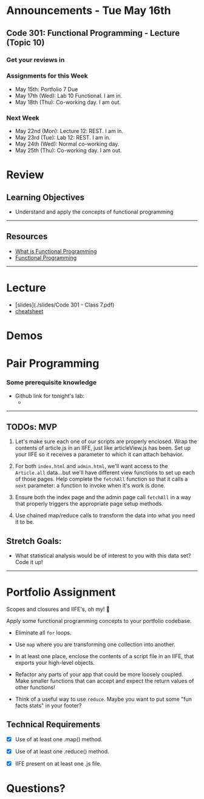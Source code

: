 # Announcements - Tue May 16th

## Code 301: Functional Programming - Lecture (Topic 10)

### Get your reviews in

### Assignments for this Week

* May 15th: Portfolio 7 Due
* May 17th (Wed): Lab 10 Functional. I am in.
* May 18th (Thu): Co-working day. I am out.

### Next Week
* May 22nd (Mon): Lecture 12: REST. I am in.
* May 23rd (Tue): Lab 12: REST. I am in.
* May 24th (Wed): Normal co-working day.
* May 25th (Thu): Co-working day. I am out.

# Review

## Learning Objectives

- Understand and apply the concepts of functional programming

---

## Resources

- [What is Functional Programming](https://medium.com/javascript-scene/master-the-javascript-interview-what-is-functional-programming-7f218c68b3a0)
- [Functional Programming](https://en.wikipedia.org/wiki/Functional_programming)

---

# Lecture

* [slides](./slides/Code 301 - Class 7.pdf)
* [cheatsheet](./demos/fp-cheatsheet.md)


# Demos


# Pair Programming

### Some prerequisite knowledge

* Github link for tonight's lab:
  * []()

---

## TODOs: MVP

1. Let's make sure each one of our scripts are properly enclosed. Wrap the contents of article.js in an IIFE, just like articleView.js has been. Set up your IIFE so it receives a parameter to which it can attach behavior.

1. For both `index.html` and `admin.html`, we'll want access to the `Article.all` data...but we'll have different view functions to set up each of those pages. Help complete the `fetchAll` function so that it calls a `next` parameter: a function to invoke when it's work is done.

1. Ensure both the index page and the admin page call `fetchAll` in a way that properly triggers the appropriate page setup methods.
1. Use chained map/reduce calls to transform the data into what you need it to be.


## Stretch Goals:
- What statistical analysis would be of interest to you with this data set? Code it up!

---

# Portfolio Assignment

Scopes and closures and IIFE's, oh my! :grimacing:

Apply some functional programming concepts to your portfolio codebase.

 - Eliminate all `for` loops.

 - Use `map` where you are transforming one collection into another.

 - In at least one place, enclose the contents of a script file in an IIFE, that exports your high-level objects.

 - Refactor any parts of your app that could be more loosely coupled. Make smaller functions that can accept and expect the  return values of other functions!

 - Think of a useful way to use `reduce`. Maybe you want to put some "fun facts stats" in your footer?

## Technical Requirements

- [x] Use of at least one .map() method.
- [x] Use of at least one .reduce() method.
- [x] IIFE present on at least one .js file.



# Questions?












